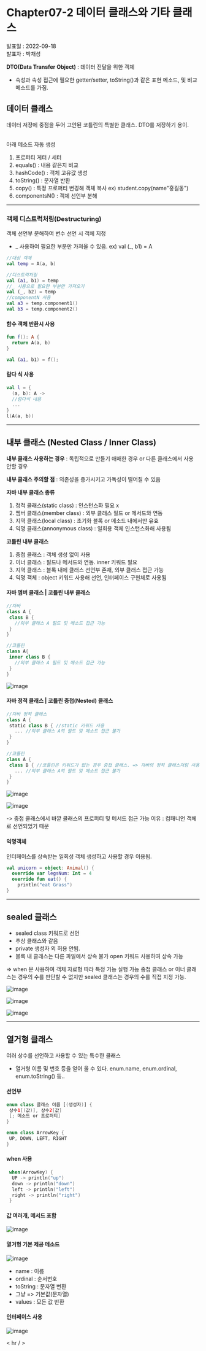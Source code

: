 # Chapter07-2 데이터 클래스와 기타 클래스
발표일 : 2022-09-18 <br>
발표자 : 박채성 <br>

 **DTO(Data Transfer Object)** : 데이터 전달을 위한 객체
  * 속성과 속성 접근에 필요한 getter/setter, toString()과 같은 표현 메소드, 및 비교 메소드를 가짐.

## 데이터 클래스
데이터 저장에 중점을 두어 고안된 코틀린의 특별한 클래스. DTO를 저장하기 용이. <br><br>

아래 메소드 자동 생성
 1. 프로퍼티 게터 / 세터
 2. equals() : 내용 같은지 비교
 3. hashCode() : 객체 고유값 생성
 4. toString() : 문자열 반환
 5. copy() : 특정 프로퍼티 변경해 객체 복사 ex) student.copy(name"홍길동")
 6. componentsN() : 객체 선언부 분해
 
 <hr/>
 
 ### 객체 디스트럭처링(Destructuring) <br>
 객체 선언부 분해하여 변수 선언 시 객체 지정
 * _ 사용하여 필요한 부분만 가져올 수 있음. ex) val (_, b1) = A
 
```kotlin
//대상 객체
val temp = A(a, b)

//디스트럭처링
val (a1, b1) = temp
//_ 사용으로 필요한 부분만 가져오기
val (_, b2) = temp
//componentN 사용
val a3 = temp.component1()
val b3 = temp.component2()
```
 
#### 함수 객체 반환시 사용
```kotlin
fun f(): A {
  return A(a, b)
}

val (a1, b1) = f();
```

#### 람다 식 사용
```kotlin
val l = {
  (a, b): A ->
  //람다식 내용
  ...
}
l(A(a, b))
```

<hr/>

## 내부 클래스 (Nested Class / Inner Class)

**내부 클래스 사용하는 경우** : 독립적으로 만들기 애매한 경우 or 다른 클래스에서 사용 안할 경우

**내부 클래스 주의할 점** : 의존성을 증가시키고 가독성이 떨어질 수 있음 <br>

 **자바 내부 클래스 종류**
 1. 정적 클래스(static class) : 인스턴스화 필요 x
 2. 멤버 클래스(member class) : 외부 클래스 필드 or 메서드와 연동
 3. 지역 클래스(local class) : 초기화 블록 or 메소드 내에서만 유효
 4. 익명 클래스(annonymous class) : 일회용 객체 인스턴스화해 사용됨
 
 **코틀린 내부 클래스**
 1. 중첩 클래스 : 객체 생성 없이 사용
 2. 이너 클래스 : 필드나 메서드와 연동. inner 키워드 필요
 3. 지역 클래스 : 블록 내에 클래스 선언부 존재, 외부 클래스 접근 가능
 4. 익명 객체 : object 키워드 사용해 선언, 인터페이스 구현체로 사용됨
 
 #### 자바 멤버 클래스 | 코틀린 내부 클래스
 ```kotlin
 //자바
 class A {
  class B {
    //외부 클래스 A 필드 및 메소드 접근 가능
  }
 }
 
 //코틀린
 class A{
  inner class B {
    //외부 클래스 A 필드 및 메소드 접근 가능
  }
 }
 ```
 
 
 ![image](https://user-images.githubusercontent.com/53904156/190860415-eeffd4f2-0f3d-4ddf-8232-28dbf2fb1627.png)

 
 #### 자바 정적 클래스 | 코틀린 중첩(Nested) 클래스
 ```kotlin
 //자바 정적 클래스
 class A {
  static class B { //static 키워드 사용
    ... //외부 클래스 A의 필드 및 메소드 접근 불가
  }
 }
 
 //코틀린
 class A {
  class B { //코틀린은 키워드가 없는 경우 중첩 클래스. => 자바의 정적 클래스처럼 사용됨
    ... //외부 클래스 A의 필드 및 메소드 접근 불가
  }
 }
 ```
 
 
 ![image](https://user-images.githubusercontent.com/53904156/190860390-eb0bc3f7-b9f5-4b73-b6dc-2c264e7b482f.png)
 
 ![image](https://user-images.githubusercontent.com/53904156/190860527-e40297da-bda9-4cc5-b450-c5dc307d651b.png)

 -> 중첩 클래스에서 바깥 클래스의 프로퍼티 및 메서드 접근 가능 이유 : 컴패니언 객체로 선언되었기 때문

 #### 익명객체
  인터페이스를 상속받는 일회성 객체 생성하고 사용할 경우 이용됨.
 
```kotlin
val unicorn = object: Animal() {
  override var legsNum: Int = 4
  override fun eat() {
    println("eat Grass")
}
```

<hr / >

## sealed 클래스
 * sealed class 키워드로 선언
 * 추상 클래스와 같음
 * private 생성자 외 허용 안됨.
 * 블록 내 클래스는 다른 파일에서 상속 불가 open 키워드 사용하여 상속 가능

 => when 문 사용하여 객체 자료형 따라 특정 기능 실행 가능 중첩 클래스 or 이너 클래스는 경우의 수를 판단할 수 없지만 sealed 클래스는 경우의 수를 직접 지정 가능.
 
 ![image](https://user-images.githubusercontent.com/53904156/190861399-2252e363-6949-4944-abb8-e0da0f7c3fba.png)


![image](https://user-images.githubusercontent.com/53904156/190861435-6f1bdf5f-30bb-4eea-9a4a-954f6dc53057.png)


![image](https://user-images.githubusercontent.com/53904156/190861490-f0285131-092f-4d61-83b9-7643ee21e8e0.png)


<hr / >

## 열거형 클래스
 여러 상수를 선언하고 사용할 수 있는 특수한 클래스
 * 열거형 이름 및 번호 등을 얻어 올 수 있다. enum.name, enum.ordinal, enum.toString() 등..


#### 선언부
```kotlin
enum class 클래스 이름 [(생성자)] {
 상수1[(값)], 상수2[값]
 [; 메소드 or 프로퍼티]
}
```
 
```kotlin
enum class ArrowKey {
 UP, DOWN, LEFT, RIGHT
}
```

#### when 사용
```kotlin
 when(ArrowKey) {
  UP -> println("up")
  down -> println("down")
  left -> println("left")
  right -> println("right")
 }
```

#### 값 여러개, 메서드 포함
![image](https://user-images.githubusercontent.com/53904156/190862476-db47b03e-3aa7-422c-a71d-945543c36d58.png)


#### 열거형 기본 제공 메소드
![image](https://user-images.githubusercontent.com/53904156/190862647-27e6a740-2d62-4a0d-b4bc-92543f259722.png)
 * name : 이름
 * ordinal : 순서번호
 * toString : 문자열 변환
 * 그냥 => 기본값(문자열)
 * values : 모든 값 반환

#### 인터페이스 사용
![image](https://user-images.githubusercontent.com/53904156/190862697-e2ef2039-9ed5-48aa-9ba2-a0147f43158a.png)

< hr / >
